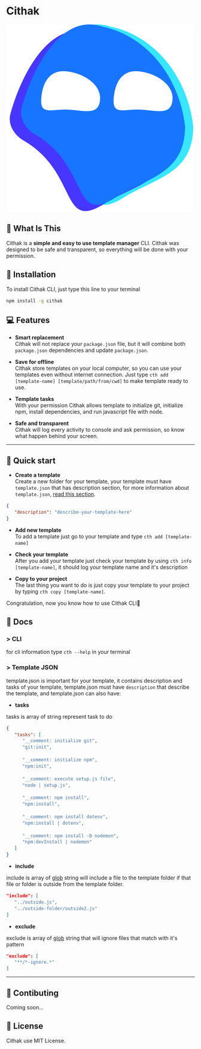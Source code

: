 # Cithak

![icon](./icon.svg)

## 🤔 What Is This

Cithak is a **simple and easy to use template manager** CLI. Cithak was designed to be safe and transparent, so everything will be done with your permission.

## 📂 Installation

To install Cithak CLI, just type this line to your terminal

```bash
npm install -g cithak
```

## 💻 Features

- **Smart replacement**  
Cithak will not replace your `package.json` file, but it will combine both `package.json` dependencies and update `package.json`.

- **Save for offline**  
Cithak store templates on your local computer, so you can use your templates even without internet connection. Just type `cth add [template-name] [template/path/from/cwd]` to make template ready to use.

- **Template tasks**  
With your permission Cithak allows template to initialize git, initialize npm, install dependencies, and run javascript file with node.

- **Safe and transparent**  
Cithak will log every activity to console and ask permission, so know what happen behind your screen.

___

## 📖 Quick start

- **Create a template**  
Create a new folder for your template, your template must have `template.json` that has description section, for more information about `template.json`, [read this section](#template-json).

```json
{
   "description": "describe-your-template-here"
}
```

- **Add new template**  
To add a template just go to your template and type `cth add [template-name]`

- **Check your template**  
After you add your template just check your template by using `cth info [template-name]`, it should log your template name and it's description

- **Copy to your project**  
The last thing you want to do is just copy your template to your project by typing `cth copy [template-name]`.

Congratulation, now you know how to use Cithak CLI🎉

## 📘 Docs

### > CLI

for cli information type `cth --help` in your terminal

### > **Template JSON**

template.json is important for your template, it contains description and tasks of your template, template.json must have `description` that describe the template, and template.json can also have:

- **tasks**  

tasks is array of string represent task to do

```json
{
   "tasks": [
      "__comment: initialize git",
      "git:init",

      "__comment: initialize npm",
      "npm:init",

      "__comment: execute setup.js file",
      "node | setup.js",

      "__comment: npm install",
      "npm:install",

      "__comment: npm install dotenv",
      "npm:install | dotenv",
      
      "__comment: npm install -D nodemon",
      "npm:devInstall | nodemon" 
   ]
}
```

- **include**

include is array of [glob](https://github.com/isaacs/node-glob#readme) string will include a file to the template folder if that file or folder is outside from the template folder.

```json
"include": [
   "../outside.js",
   "../outside-folder/outside2.js"
]
```

- **exclude**

exclude is array of [glob](https://github.com/isaacs/node-glob#readme) string that will ignore files that match with it's pattern

```json
"exclude": [
   "**/*-ignore.*"
]
```

___

## 🎂 Contibuting

Coming soon...

## 📃 License

Cithak use MIT License.
